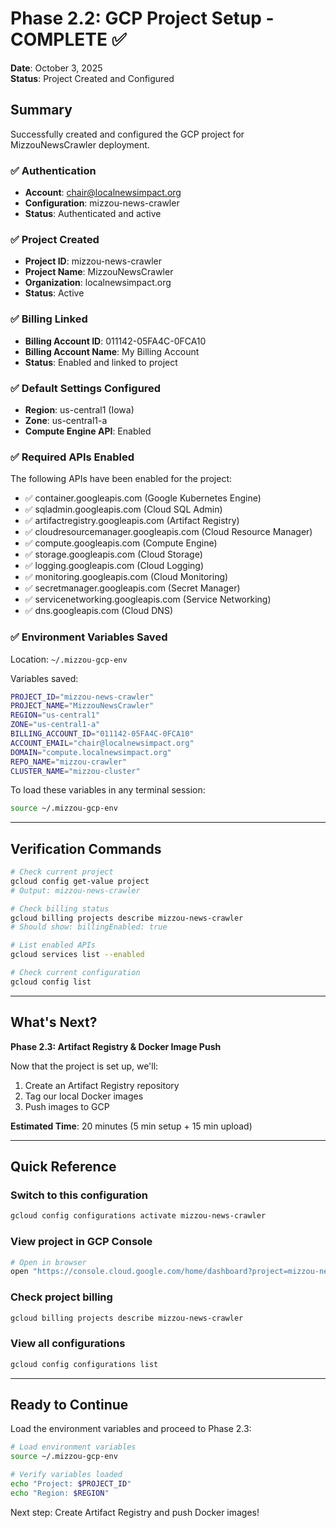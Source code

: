 # Phase 2.2: GCP Project Setup - COMPLETE ✅

**Date**: October 3, 2025  
**Status**: Project Created and Configured

## Summary

Successfully created and configured the GCP project for MizzouNewsCrawler deployment.

### ✅ Authentication
- **Account**: chair@localnewsimpact.org
- **Configuration**: mizzou-news-crawler
- **Status**: Authenticated and active

### ✅ Project Created
- **Project ID**: mizzou-news-crawler
- **Project Name**: MizzouNewsCrawler
- **Organization**: localnewsimpact.org
- **Status**: Active

### ✅ Billing Linked
- **Billing Account ID**: 011142-05FA4C-0FCA10
- **Billing Account Name**: My Billing Account
- **Status**: Enabled and linked to project

### ✅ Default Settings Configured
- **Region**: us-central1 (Iowa)
- **Zone**: us-central1-a
- **Compute Engine API**: Enabled

### ✅ Required APIs Enabled
The following APIs have been enabled for the project:
- ✅ container.googleapis.com (Google Kubernetes Engine)
- ✅ sqladmin.googleapis.com (Cloud SQL Admin)
- ✅ artifactregistry.googleapis.com (Artifact Registry)
- ✅ cloudresourcemanager.googleapis.com (Cloud Resource Manager)
- ✅ compute.googleapis.com (Compute Engine)
- ✅ storage.googleapis.com (Cloud Storage)
- ✅ logging.googleapis.com (Cloud Logging)
- ✅ monitoring.googleapis.com (Cloud Monitoring)
- ✅ secretmanager.googleapis.com (Secret Manager)
- ✅ servicenetworking.googleapis.com (Service Networking)
- ✅ dns.googleapis.com (Cloud DNS)

### ✅ Environment Variables Saved
Location: `~/.mizzou-gcp-env`

Variables saved:
```bash
PROJECT_ID="mizzou-news-crawler"
PROJECT_NAME="MizzouNewsCrawler"
REGION="us-central1"
ZONE="us-central1-a"
BILLING_ACCOUNT_ID="011142-05FA4C-0FCA10"
ACCOUNT_EMAIL="chair@localnewsimpact.org"
DOMAIN="compute.localnewsimpact.org"
REPO_NAME="mizzou-crawler"
CLUSTER_NAME="mizzou-cluster"
```

To load these variables in any terminal session:
```bash
source ~/.mizzou-gcp-env
```

---

## Verification Commands

```bash
# Check current project
gcloud config get-value project
# Output: mizzou-news-crawler

# Check billing status
gcloud billing projects describe mizzou-news-crawler
# Should show: billingEnabled: true

# List enabled APIs
gcloud services list --enabled

# Check current configuration
gcloud config list
```

---

## What's Next?

**Phase 2.3: Artifact Registry & Docker Image Push**

Now that the project is set up, we'll:
1. Create an Artifact Registry repository
2. Tag our local Docker images
3. Push images to GCP

**Estimated Time**: 20 minutes (5 min setup + 15 min upload)

---

## Quick Reference

### Switch to this configuration
```bash
gcloud config configurations activate mizzou-news-crawler
```

### View project in GCP Console
```bash
# Open in browser
open "https://console.cloud.google.com/home/dashboard?project=mizzou-news-crawler"
```

### Check project billing
```bash
gcloud billing projects describe mizzou-news-crawler
```

### View all configurations
```bash
gcloud config configurations list
```

---

## Ready to Continue

Load the environment variables and proceed to Phase 2.3:

```bash
# Load environment variables
source ~/.mizzou-gcp-env

# Verify variables loaded
echo "Project: $PROJECT_ID"
echo "Region: $REGION"
```

Next step: Create Artifact Registry and push Docker images!
